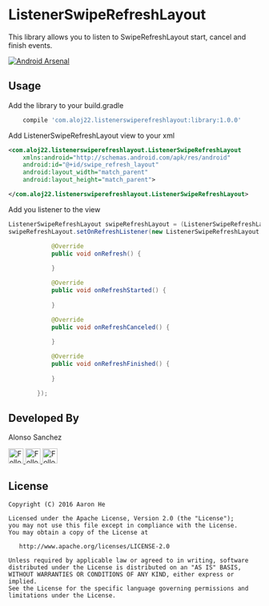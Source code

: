 # ListenerSwipeRefreshLayout
This library allows you to listen to SwipeRefreshLayout start, cancel and finish events.

[![Android Arsenal](https://img.shields.io/badge/Android%20Arsenal-ListenerSwipeRefreshLayout-green.svg?style=true)](https://android-arsenal.com/details/1/3125)


## Usage

Add the library to your build.gradle
```gradle
    compile 'com.aloj22.listenerswiperefreshlayout:library:1.0.0'
```

Add ListenerSwipeRefreshLayout view to your xml

```xml
<com.aloj22.listenerswiperefreshlayout.ListenerSwipeRefreshLayout
    xmlns:android="http://schemas.android.com/apk/res/android"
    android:id="@+id/swipe_refresh_layout"
    android:layout_width="match_parent"
    android:layout_height="match_parent">

</com.aloj22.listenerswiperefreshlayout.ListenerSwipeRefreshLayout>
```

Add you listener to the view
```java
ListenerSwipeRefreshLayout swipeRefreshLayout = (ListenerSwipeRefreshLayout) findViewById(R.id.swipe_refresh_layout);
swipeRefreshLayout.setOnRefreshListener(new ListenerSwipeRefreshLayout.OnRefreshListener() {

            @Override
            public void onRefresh() {
            
            }

            @Override
            public void onRefreshStarted() {
            
            }

            @Override
            public void onRefreshCanceled() {
            
            }

            @Override
            public void onRefreshFinished() {
            
            }

        });
```


## Developed By

Alonso Sanchez 

<a href="https://twitter.com/aloj22">
  <img alt="Follow me on Twitter" width="30" heigth="30"
       src="http://icons.iconarchive.com/icons/danleech/simple/96/twitter-icon.png" />
</a>
<a href="https://plus.google.com/100388148261962342252">
  <img alt="Follow me on Google+"  width="30" heigth="30"
       src="http://icons.iconarchive.com/icons/danleech/simple/96/google-plus-icon.png" />
</a>
<a href="https://www.linkedin.com/in/alonsosanchezlinkedin">
  <img alt="Follow me on LinkedIn" width="30" heigth="30"
       src="http://icons.iconarchive.com/icons/danleech/simple/96/linkedin-icon.png" />
</a>


## License

    Copyright (C) 2016 Aaron He

    Licensed under the Apache License, Version 2.0 (the "License");
    you may not use this file except in compliance with the License.
    You may obtain a copy of the License at

       http://www.apache.org/licenses/LICENSE-2.0

    Unless required by applicable law or agreed to in writing, software
    distributed under the License is distributed on an "AS IS" BASIS,
    WITHOUT WARRANTIES OR CONDITIONS OF ANY KIND, either express or implied.
    See the License for the specific language governing permissions and
    limitations under the License.
 
[snap]: https://oss.sonatype.org/content/repositories/snapshots/
